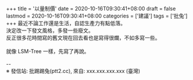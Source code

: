 +++
title = '以量制價'
date = 2020-10-16T09:30:41+08:00
draft = false
lastmod = 2020-10-16T09:30:41+08:00
categories = ['建議']
tags = ['批兔']
+++
最近不論工作還是生活，自認生產力有點低落。<br>
決定改一下發文風格，多發一些廢文。<br>
反正很多花時間寫的舊文現在回去看也是寫得很爛，不如多寫一些。<br>
<br>
就像 LSM-Tree 一樣，先寫了再說。<br>
<br>
--<br>
※ 發信站: 批踢踢兔(ptt2.cc), 來自: xxx.xxx.xxx.xxx (臺灣)<br>
